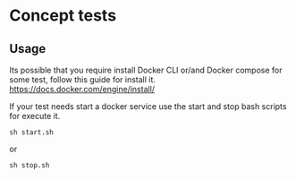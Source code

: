 # Concept tests

## Usage

Its possible that you require install Docker CLI or/and Docker compose for some test, follow this guide for install it.
https://docs.docker.com/engine/install/

If your test needs start a docker service use the start and stop bash scripts for execute it.
```
sh start.sh
```

or

```
sh stop.sh
```




